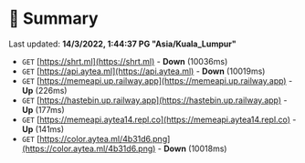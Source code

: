 # 📖 Summary
Last updated: **14/3/2022, 1:44:37 PG "Asia/Kuala_Lumpur"**

- `GET` [https://shrt.ml](https://shrt.ml) - **Down** (10036ms)
- `GET` [https://api.aytea.ml](https://api.aytea.ml) - **Down** (10019ms)
- `GET` [https://memeapi.up.railway.app](https://memeapi.up.railway.app) - **Up** (226ms)
- `GET` [https://hastebin.up.railway.app](https://hastebin.up.railway.app) - **Up** (177ms)
- `GET` [https://memeapi.aytea14.repl.co](https://memeapi.aytea14.repl.co) - **Up** (141ms)
- `GET` [https://color.aytea.ml/4b31d6.png](https://color.aytea.ml/4b31d6.png) - **Down** (10018ms)
